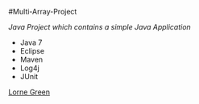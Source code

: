 #Multi-Array-Project

*Java Project which contains a simple Java Application*

* Java 7
* Eclipse
* Maven
* Log4j
* JUnit

[Lorne Green](https://github.com/Greenster)

